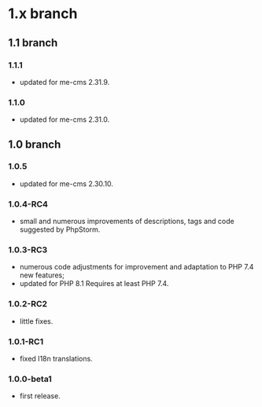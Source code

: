 # 1.x branch
## 1.1 branch
### 1.1.1
* updated for me-cms 2.31.9.

### 1.1.0
* updated for me-cms 2.31.0.

## 1.0 branch
### 1.0.5
* updated for me-cms 2.30.10.

### 1.0.4-RC4
* small and numerous improvements of descriptions, tags and code suggested by
  PhpStorm.

### 1.0.3-RC3
* numerous code adjustments for improvement and adaptation to PHP 7.4 new features;
* updated for PHP 8.1 Requires at least PHP 7.4.

### 1.0.2-RC2
* little fixes.

### 1.0.1-RC1
* fixed I18n translations.

### 1.0.0-beta1
* first release.
